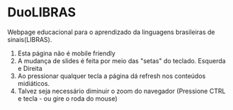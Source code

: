 # DuoLIBRAS
Webpage educacional para o aprendizado da linguagens brasileiras de sinais(LIBRAS).

1) Esta página não é mobile friendly
2) A mudança de slides é feita por meio das "setas" do teclado. Esquerda e Direita
3) Ao pressionar qualquer tecla a página dá refresh nos conteúdos midiáticos. 
4) Talvez seja necessário diminuir o zoom do navegador (Pressione CTRL e tecla - ou gire o roda do mouse)
